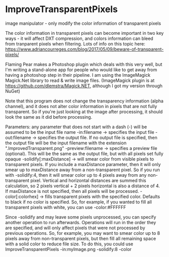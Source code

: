 # ImproveTransparentPixels
image manipulator - only modify the color information of transparent pixels

The color information in transparent pixels can become important in two key ways - it will affect DXT compression, and colors information can bleed from tranparent pixels when filtering.  Lots of info on this topic here:
https://www.adriancourreges.com/blog/2017/05/09/beware-of-transparent-pixels/


Flaming Pear makes a Photoshop plugin which deals with this very well, but I'm writing a stand-alone app for people who would like to get away from having a photoshop step in their pipeline.  I am using the ImageMagick Magick.Net library to read & write image files.  (ImageMagick plugin is at https://github.com/dlemstra/Magick.NET, although I got my version through NuGet)

Note that this program does not change the transparency information (alpha channel), and it does not alter color information in pixels that are not fully transparent. So if you're just looking at the image after processing, it should look the same as it did before processing.


Parameters:
any parameter that does not start with a dash (-) will be assumed to be the input file name
-in:filename  -> specifies the input file
-out:filename -> specifies the output file.  If no output file is specified, then the output file will be the input filename with the extension ".ImprovedTransparent.png"
-preview:filename -> specifies a preview file (optional).  This will be the same as the output file, but with all pixels set fully opaque
-solidify[:maxDistance] -> will smear color from visible pixels to transparent pixels.  If you include a maxDistance parameter, then it will only smear up to maxDistance away from a non-transparent pixel.  So if you run with -solidify:4, then it will smear color up to 4 pixels away from any non-transparent pixel.  Vertical and horizontal distances are summed this calculation, so 2 pixels vertical + 2 pixels horizontal is also a distance of 4.  If maxDistance is not specified, then all pixels will be processed.
-color[:colorhex] -> fills transparent pixels with the specified color.  Defaults to black if no color is specified. So, for example, if you wanted to fill all transparent pixels with white, you can use -color:#FFFFFF


Since -solidify and may leave some pixels unprocessed, you can specify another operation to run afterwards.  Operations will run in the order they are specified, and will only affect pixels that were not processed by previous operations.  So, for example, you may want to smear color up to 8 pixels away from non-transparent pixels, but then fill all remaining space with a solid color to reduce file size.  To do this, you could use
ImproveTransparentPixels -in:myImage.png -solidify:8 -color
